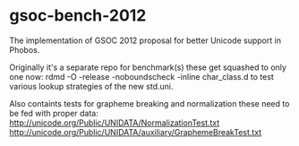 gsoc-bench-2012
===============

The implementation of GSOC 2012 proposal 
for better Unicode support in Phobos.

Originally it's a separate repo for benchmark(s)
these get squashed to only one now:
  rdmd -O -release -noboundscheck -inline char_class.d <files> 
to test various lookup strategies of the new std.uni.

Also containts tests for grapheme breaking and normalization these need 
to be fed with proper data: 
http://unicode.org/Public/UNIDATA/NormalizationTest.txt
http://unicode.org/Public/UNIDATA/auxiliary/GraphemeBreakTest.txt




